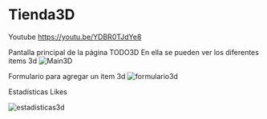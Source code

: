 # Tienda3D

Youtube
https://youtu.be/YDBR0TJdYe8


Pantalla principal de la página TODO3D
En ella se pueden ver los diferentes items 3d
![Main3D](https://user-images.githubusercontent.com/72436145/157767193-4ab7177a-da80-4bbd-ae67-af362fe9c46f.png)

Formulario para agregar un item 3d
![formulario3d](https://user-images.githubusercontent.com/72436145/157767246-9165a740-d1b5-48b0-8fa7-3af82fd21f42.png)

Estadísticas Likes

![estadisticas3d](https://user-images.githubusercontent.com/72436145/157767291-1657b5ee-f5cf-4f17-b792-b1c6894abd0c.png)
